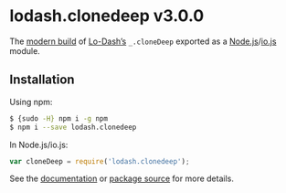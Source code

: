 # lodash.clonedeep v3.0.0

The [modern build](https://github.com/lodash/lodash/wiki/Build-Differences) of [Lo-Dash’s](https://lodash.com/) `_.cloneDeep` exported as a [Node.js](http://nodejs.org/)/[io.js](https://iojs.org/) module.

## Installation

Using npm:

```bash
$ {sudo -H} npm i -g npm
$ npm i --save lodash.clonedeep
```

In Node.js/io.js:

```js
var cloneDeep = require('lodash.clonedeep');
```

See the [documentation](https://lodash.com/docs#cloneDeep) or [package source](https://github.com/lodash/lodash/blob/3.0.0-npm-packages/lodash.clonedeep) for more details.
